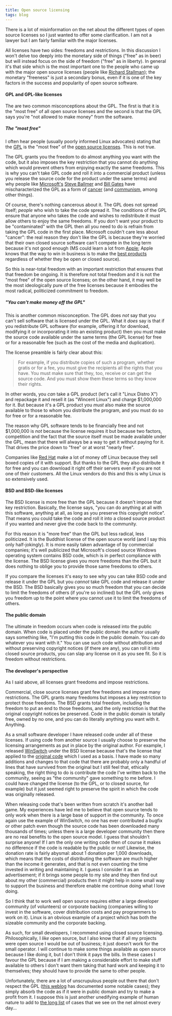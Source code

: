 ```yaml
---
title: Open source licensing
tags: blog
---
```


There is a lot of misinformation on the net about the different types of open source licenses so I just wanted to offer some clarification. I am not a lawyer but I am fairly familiar with the major licenses.

All licenses have two sides: freedoms and restrictions. In this discussion I won't delve too deeply into the monetary side of things ("free" as in beer) but will instead focus on the side of freedom ("free" as in liberty). In general it's that side which is the most important one to the people who came up with the major open source licenses (people like [Richard Stallman](http://stallman.org/)); the monetary "freeness" is just a secondary bonus, even if it is one of the key factors in the success and popularity of open source software.

#### GPL and GPL-like licenses

The are two common misconceptions about the GPL. The first is that it is the "most free" of all open source licenses and the second is that the GPL says you're "not allowed to make money" from the software.

##### The "most free"

I often hear people (usually poorly informed Linux advocates) stating that the [GPL](http://www.gnu.org/licenses/gpl.html) is the "most free" of the [open source licenses](http://www.gnu.org/licenses/licenses.html). This is not true.

The GPL grants you the freedom to do almost anything you want with the code, but it also imposes the key restriction that you cannot do anything which would prevent others from enjoying exactly the same freedoms. This is why you can't take GPL code and roll it into a commercial product (unless you release the source code for the product under the same terms) and why people like [Microsoft's](http://www.microsoft.com/) [Steve Ballmer](http://www.microsoft.com/presspass/exec/steve/default.mspx) and [Bill Gates](http://www.microsoft.com/billgates/default.asp) have mischaracterized the GPL as a form of [cancer](http://www.theregister.co.uk/2001/06/02/ballmer_linux_is_a_cancer/) (and [communism](http://www.theregister.co.uk/2001/06/20/gpl_pacman_will_eat_your/), among other things).

Of course, there's nothing cancerous about it. The GPL does not spread itself; _people_ who wish to take the code spread it. The conditions of the GPL ensure that anyone who takes the code and wishes to redistribute it must allow others to enjoy the same freedoms. If you don't want your product to be "contaminated" with the GPL then all you need to do is refrain from taking the GPL code in the first place. Microsoft couldn't care less about "cancer": the real reason they don't like the GPL is because they're worried that their own closed source software can't compete in the long term because it's not good enough (MS could learn a lot from [Apple](http://www.apple.com/); Apple knows that the way to win in business is to make the [best products](http://www.apple.com/macosx/) regardless of whether they be open or closed source).

So this is near-total freedom with an important restriction that ensures that that freedom be ongoing. It is therefore not total freedom and it is not the "most free" of the open source licenses; on the other hand, it may well be the most ideologically pure of the free licenses because it embodies the most radical, politicized commitment to freedom.

##### "You can't make money off the GPL"

This is another common misconception. The GPL does _not_ say that you can't sell software that is licensed under the GPL. What it _does_ say is that if you redistribute GPL software (for example, offering it for download, modifying it or incorporating it into an existing product) then you must make the source code available under the same terms (the GPL license) for free or for a reasonable fee (such as the cost of the media and duplication).

The license preamble is fairly clear about this:

> For example, if you distribute copies of such a program, whether gratis or for a fee, you must give the recipients all the rights that you have. You must make sure that they, too, receive or can get the source code. And you must show them these terms so they know their rights.

In other words, you _can_ take a GPL product (let's call it "Linux Distro X") and repackage it and resell it (as "Wincent Linux") and charge \$1,000,000 for it. But because it's a GPL product you _must_ also make the source available to those to whom you distribute the program, and you must do so for free or for a reasonable fee.

The reason why GPL software tends to be financially free and not \$1,000,000 is _not_ because the license requires it but because two factors, competition and the fact that the source itself must be made available under the GPL, mean that there will always be a way to get it without paying for it. That drives the price down to "free" or at worst "nearly free".

Companies like [Red Hat](http://www.redhat.com/) make a lot of money off Linux because they sell boxed copies of it with support. But thanks to the GPL they also distribute it for free and you can download it right off their servers even if you are not one of their customers. All the Linux vendors do this and this is why Linux is so extensively used.

#### BSD and BSD-like licenses

The BSD license is more free than the GPL because it doesn't impose that key restriction. Basically, the license says, "you can do anything at all with this software, anything at all, as long as you preserve this copyright notice". That means you could take the code and roll it into a closed source product if you wanted and never give the code back to the community.

For this reason it is "more free" than the GPL but less radical, less politicized. It is the Buddhist license of the open source world (and I say this only half-jokingly). It is more easily taken advantage of by commercial companies; it's well publicized that Microsoft's closed source Windows operating system contains BSD code, which is in perfect compliance with the license. The BSD license gives you more freedoms than the GPL but it does nothing to oblige you to provide those same freedoms to others.

If you compare the licenses it's easy to see why you can take BSD code and release it under the GPL but you _cannot_ take GPL code and release it under the BSD. The BSD basically gives you so much freedom that you can decide to limit the freedoms of others (if you're so inclined) but the GPL only gives you freedom up to the point where you cannot use it to limit the freedoms of others.

#### The public domain

The ultimate in freedom occurs when code is released into the public domain. When code is placed under the public domain the author usually says something like, "I'm putting this code in the public domain. You can do whatever you want with it." You can use such code without attribution and without preserving copyright notices (if there are any), you can roll it into closed source products, you can slap any license on it as you see fit. So it is freedom without restrictions.

#### The developer's perspective

As I said above, all licenses grant freedoms and impose restrictions.

Commercial, close source licenses grant few freedoms and impose many restrictions. The GPL grants many freedoms but imposes a key restriction to protect those freedoms. The BSD grants total freedom, including the freedom to put an end to those freedoms, and the only restriction is that the original copyright notices be preserved. Code in the public domain is totally free, owned by no one, and you can do literally anything you want with it. Anything.

As a small software developer I have released code under all of these licenses. If using code from another source I usually choose to preserve the licensing arrangements as put in place by the original author. For example, I released [WinSwitch](http://www.wincent.com/a/products/winswitch/) under the BSD license because that's the license that applied to the [original code](http://www.codingmonkeys.de/map/log/archives/000047.html) which I used as a basis. I have made so many additions and changes to that code that there are probably only a handful of lines that have survived from the original but I still feel that, ethically speaking, the right thing to do is contribute the code I've written back to the community, seeing as "the community" gave something to me before. I could have changed the license (to the GPL, or to closed source, for example) but it just seemed right to preserve the spirit in which the code was originally released.

When releasing code that's been written from scratch it's another ball game. My experiences have led me to believe that open source tends to only work when there is a large base of support in the community. To once again use the example of WinSwitch, no one has ever contributed a bugfix or other patch even though the source code has been downloaded many thousands of times; unless there is a large developer community then there are no real benefits to the open source model. I guess that shouldn't surprise anyone! If I am the only one writing code then of course it makes no difference if the code is readable by the public or not! Likewise, the donation rate is fairly abysmal: about 1 donation per 1,000 downloads, which means that the costs of distributing the software are much higher than the income it generates, and that is not even counting the time invested in writing and maintaining it. I guess I consider it as an advertisement; if it brings some people to my site and they then find out about my other (commercial) products then it might help in some small way to support the business and therefore enable me continue doing what I love doing.

So I think that to work well open source requires either a large developer community (of volunteers) or corporate backing (companies willing to invest in the software, cover distribution costs and pay programmers to work on it). Linux is an obvious example of a project which has both the sizeable community and the corporate backing.

As such, for small developers, I recommend using closed source licensing. Philosophically, I _like_ open source, but I also know that if all my projects were open source I would be out of business; it just doesn't work for the small operator. I will continue to make some things available as open source because I like doing it, but I don't think it pays the bills. In these cases I favour the GPL because if I am making a considerable effort to make stuff available to others I don't want them taking that hard work and keeping it to themselves; they should have to provide the same to other people.

Unfortunately, there are a lot of unscrupulous people out there that don't respect the GPL ([this weblog](http://drunkenblog.com/) has documented some notable cases); they simply absorb the code as if it were in public domain and try to make a profit from it. I suppose this is just another unedifying example of human nature to add to [the long list](http://www.wincent.com/a/about/wincent/weblog/archives/2005/05/the_internet_a.php) of cases that we see on the net almost every day...
